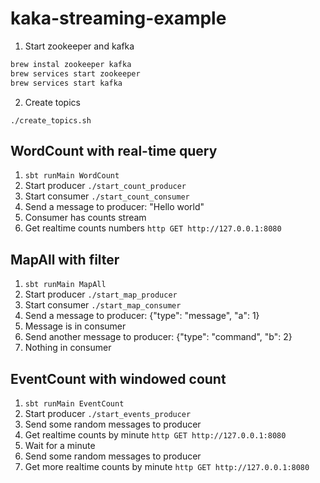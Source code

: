 # kaka-streaming-example

1. Start zookeeper and kafka
```sh
brew instal zookeeper kafka
brew services start zookeeper
brew services start kafka
```
2. Create topics
```
./create_topics.sh
```
## WordCount with real-time query

1. ```sbt runMain WordCount```
2. Start producer `./start_count_producer`
3. Start consumer `./start_count_consumer`
4. Send a message to producer: "Hello world"
5. Consumer has counts stream
6. Get realtime counts numbers `http GET http://127.0.0.1:8080`

## MapAll with filter
1. ```sbt runMain MapAll```
2. Start producer `./start_map_producer`
3. Start consumer `./start_map_consumer`
4. Send a message to producer: {"type": "message", "a": 1}
5. Message is in consumer
6. Send another message to producer: {"type": "command", "b": 2}
7. Nothing in consumer

## EventCount with windowed count
1. ```sbt runMain EventCount```
2. Start producer `./start_events_producer`
3. Send some random messages to producer 
4. Get realtime counts by minute `http GET http://127.0.0.1:8080`
5. Wait for a minute
6. Send some random messages to producer 
7. Get more realtime counts by minute `http GET http://127.0.0.1:8080`

